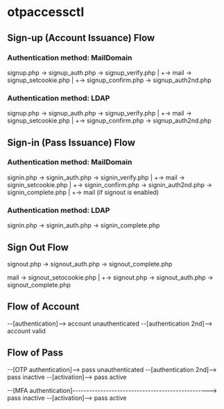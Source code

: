 # otpaccessctl


## Sign-up (Account Issuance) Flow

### Authentication method: MailDomain

 signup.php -> signup_auth.php -> signup_verify.php
                   |
                   +-> mail -> signup_setcookie.php
                                     |
                                     +-> signup_confirm.php -> signup_auth2nd.php

### Authentication method: LDAP 

 signup.php -> signup_auth.php -> signup_verify.php
                   |
                   +-> mail -> signup_setcookie.php
                                     |
                                     +-> signup_confirm.php -> signup_auth2nd.php

## Sign-in (Pass Issuance) Flow

### Authentication method: MailDomain

 signin.php -> signin_auth.php -> signin_verify.php
                   |
                   +-> mail -> signin_setcookie.php
                                     |
                                     +-> signin_confirm.php -> signin_auth2nd.php -> signin_complete.php
                                                                     |
                                                                     +-> mail (if signout is enabled)

### Authentication method: LDAP 

 signin.php -> signin_auth.php -> signin_complete.php

## Sign Out Flow

 signout.php -> signout_auth.php -> signout_complete.php

 mail -> signout_setocookie.php
                |
                +-> signout.php -> signout_auth.php -> signout_complete.php

## Flow of Account

 --[authentication]--> account unauthenticated --[authentication 2nd]--> account valid

## Flow of Pass

 --[OTP authentication]--> pass unauthenticated --[authentication 2nd]--> pass inactive --[activation]--> pass active

 --[MFA authentication]-------------------------------------------------> pass inactive --[activation]--> pass active



